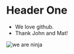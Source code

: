 # Header One

* We love github.
* Thank John and Mat!

![we are ninja](https://pbs.twimg.com/profile_images/378800000674094428/05a5ace4b057745a606e7a5623680d65.jpeg)
